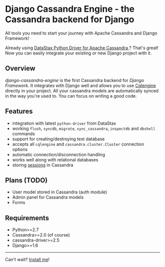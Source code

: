 # Django Cassandra Engine - the Cassandra backend for Django

All tools you need to start your journey with Apache Cassandra and Django Framework!

Already using <a href="http://datastax.github.io/python-driver/" target="_blank" rel="nofollow">
    DataStax Python Driver for Apache Cassandra
</a>?
That's great! Now you can easily integrate your existing or new Django project with it.

## Overview

*django-cassandra-engine* is the first Cassandra backend for *Django Framework*.
It integrates with Django well and allows you to use <a href="https://datastax.github.io/python-driver/object_mapper.html" target="_blank" rel="nofollow">
    Cqlengine
</a>
directly in your project. All your cassandra models are automatically synced
in the way you're used to. You can focus on writing a good code.

## Features

* integration with latest `python-driver` from DataStax
* working `flush`, `syncdb`, `migrate`, `sync_cassandra`, `inspectdb` and 
  `dbshell` commands
* support for creating/destroying test database
* accepts all `cqlengine` and `cassandra.cluster.Cluster` connection options
* automatic connection/disconnection handling
* works well along with relational databases
* storing [sessions](guide/sessions.md) in Cassandra

## Plans (TODO) ##

* User model stored in Cassandra (auth module)
* Admin panel for Cassandra models
* Forms

## Requirements

* Python>=2.7
* Cassandra>=2.0 (of course)
* cassandra-driver>=2.5
* Django>=1.6

---

Can't wait? [Install me](guide/installation.md)!
